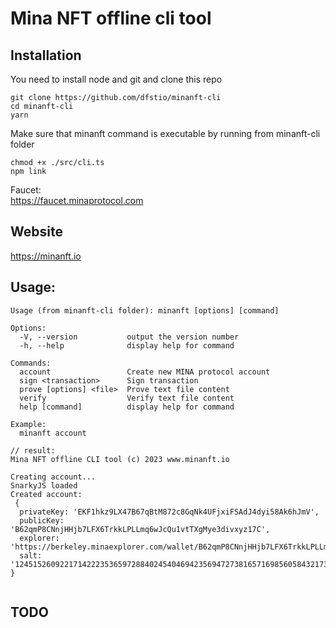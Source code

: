 # Mina NFT offline cli tool


## Installation

You need to install node and git
and clone this repo

	git clone https://github.com/dfstio/minanft-cli
	cd minanft-cli
	yarn

Make sure that minanft command is executable by running from minanft-cli folder

	chmod +x ./src/cli.ts
	npm link

Faucet:   
https://faucet.minaprotocol.com


## Website

https://minanft.io

## Usage:
```
Usage (from minanft-cli folder): minanft [options] [command]

Options:
  -V, --version           output the version number
  -h, --help              display help for command

Commands:
  account                 Create new MINA protocol account
  sign <transaction>      Sign transaction
  prove [options] <file>  Prove text file content
  verify                  Verify text file content
  help [command]          display help for command

Example:
  minanft account

// result:
Mina NFT offline CLI tool (c) 2023 www.minanft.io

Creating account... 
SnarkyJS loaded
Created account:
 {
  privateKey: 'EKF1hkz9LX47B67qBtM872c8GqNk4UFjxiFSAdJ4dyi58Ak6hJmV',
  publicKey: 'B62qmP8CNnjHHjb7LFX6TrkkLPLLmq6wJcQu1vtTXgMye3divxyz17C',
  explorer: 'https://berkeley.minaexplorer.com/wallet/B62qmP8CNnjHHjb7LFX6TrkkLPLLmq6wJcQu1vtTXgMye3divxyz17C',
  salt: '12451526092217142223536597288402454046942356947273816571698560584321730205579'
}


```


## TODO

